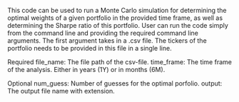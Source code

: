 This code can be used to run a Monte Carlo simulation for determining the optimal weights of a given portfolio in the provided time frame, as well as determining the Sharpe ratio of this portfolio. 
User can run the code simply from the command line and providing the required command line arguments. The first 
argument takes in a .csv file. The tickers of the portfolio needs to be provided in this file in a single line.

Required
file_name: The file path of the csv-file. 
time_frame: The time frame of the analysis. Either in years (1Y) or in months (6M).

Optional
num_guess: Number of guesses for the optimal porfolio.
output: The output file name with extension.